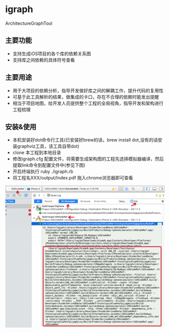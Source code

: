 # igraph
ArchitectureGraphTool

## 主要功能
- 支持生成iOS项目的各个库的依赖关系图
- 支持库之间依赖的具体符号查看

## 主要用途
- 用于大项目的依赖分析，指导开发做好库之间的解耦工作，提升代码的复用性
- 可基于此工具解析的结果，做集成的卡口，存在不合理的依赖时能发出提醒
- 相当于项目地图，给开发人员提供整个工程的全局视角，指导开发和架构进行工程梳理

## 安装&使用
- 本机安装好dot命令行工具(已安装好brew的话，brew install dot,没有的话安装graphviz工具，该工具自带dot)
- clone 本工程到本地目录
- 修改igraph.cfg 配置文件，将需要生成架构图的工程先选择模拟器编译，然后提取link命令到配置文件中(参见下图)
- 开启终端执行 ruby ./igraph.rb
- 将工程名XXX/output/Index.pdf 拖入chrome浏览器即可查看

![Image text](https://github.com/logiph/igraph/blob/master/step3.jpg)


